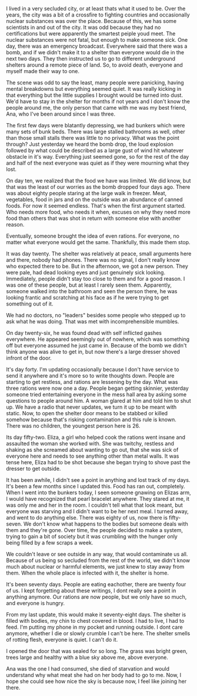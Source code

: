 I lived in a very secluded city, or at least thats what it used to be. Over the years, the city was a bit of a crossfire to fighting countries and occasionally nuclear substances was over the place. Because of this, we has some scientists in and out of the city. It was odd because they had no certifications but were apparently the smartest peiple youd meet. The nuclear substances were not fatal, but enough to make someone sick.
One day, there was an emergency broadcast. Everywhere said that there was a bomb, and if we didn't make it to a shelter than everyone would die in the next two days. They then instructed us to go to different underground shelters around a remote piece of land. So, to avoid death, everyone and myself made their way to one.

The scene was odd to say the least, many people were panicking, having mental breakdowns but everything seemed quiet. It was really kicking in that everything but the little supplies I brought would be turned into dust. We'd have to stay in the shelter for months if not years and I don't know the people around me, the only person that came with me was my best friend, Ana, who I've been around since I was three.

The first few days were blatantly depressing, we had bunkers which were many sets of bunk beds. There was large stalled bathrooms as well, other than those small stalls there was little to no privacy. What was the point through? Just yesterday we heard the bomb drop, the loud explosion followed by what could be described as a large gust of wind hit whatever obstacle in it's way.
Everything just seemed gone, so for the rest of the day and half of the next everyone was quiet as if they were mourning what they lost.

On day ten, we realized that the food we have was limited. We did know, but that was the least of our worries as the bomb dropped four days ago. There was about eighty people staring at the large walk in freezer. Meat, vegetables, food in jars and on the outside was an abundance of canned foods. For now it seemed endless. 
That's when the first argument started. Who needs more food, who needs it when, excuses on why they need more food than others that was shot in return with someone else with another reason. 

Eventually, someone brought the idea of even rations. For everyone, no matter what everyone would get the same. Thankfully, this made them stop.

It was day twenty. The shelter was relatively at peace, small arguments here and there, nobody had phones. There was no signal, I don't really know who expected there to be. But in the afternoon, we got a new person.
They were pale, had dead looking eyes and just genuinely sick looking.
Immediately, people didn't stay too close to them and for a good reason. I was one of these people, but at least I rarely seen them. Apparently, someone walked into the bathroom and seen the person there, he was looking frantic and scratching at his face as if he were trying to get something out of it.

We had no doctors, no "leaders" besides some people who stepped up to ask what he was doing. That was met with incomprehensible mumbles.

On day twenty-six, he was found dead with self inflicted gashes everywhere. He appeared seemingly out of nowhere, which was something off but everyone assumed he just came in. Because of the bomb we didn't think anyone was alive to get in, but now there's a large dresser shoved infront of the door. 

It's day forty. I'm updating occasionally because I don't have service to send it anywhere and it's more so to write thoughts down. People are starting to get restless, and rations are lessening by the day. What was three rations were now one a day.
People began getting skinnier, yesterday someone tried entertaining everyone in the mess hall area by asking some questions to people around him. A woman glared at him and told him to shut up. 
We have a radio that never updates, we turn it up to be meant with static. Now, to open the shelter door means to be stabbed or killed somehow because that's risking contamination and this rule is known. 
There was no children, the youngest person here is 26. 


Its day fifty-two. Eliza, a girl who helped cook the rations went insane and assaulted the woman she worked with. She was twitchy, restless and shaking as she screamed about wanting to go out, that she was sick of everyone here and needs to see anything other than metal walls.
It was tense here, Eliza had to be shot because she began trying to shove past the dresser to get outside.

It has been awhile, I didn't see a point in anything and lost track of my days. It's been a few months since I updated this. Food has ran out, completely. When I went into the bunkers today, I seen someone gnawing on Elizas arm, I would have recognized that pearl bracelet anywhere. 
They stared at me, it was only me and her in the room. I couldn't tell what that look meant, but everyone was starving and I didn't want to be her next meal. I turned away, and went to do anything else.
There was eighty of us, now there is fifty-seven. We don't know what happens to the bodies but someone deals with them and they're gone. 
Over time, the people decided to make a system, trying to gain a bit of society but it was crumbling with the hunger only being filled by a few scraps a week. 

We couldn't leave or see outside in any way, that would contaminate us all. Because of us being so secluded from the rest of the world, we didn't know much about nuclear or harmful elements, we just knew to stay away from them. When the whole place is infected with it, the shelter is home.

It's been seventy days. People are eating eachother, there are twenty four of us. I kept forgetting about these writings, I dont really see a point in anything anymore. Our rations are now people, but we only have so much, and everyone is hungry. 


From my last update, this would make it seventy-eight days. The shelter is filled with bodies, my chin to chest covered in blood. I had to live, I had to feed. I'm putting my phone in my pocket and running outside. I dont care anymore, whether I die or slowly crumble I can't be here. The shelter smells of rotting flesh, everyone is quiet. I can't do it.




I opened the door that was sealed for so long. The grass was bright green, trees large and healthy with a blue sky above me, above everyone.

Ana was the one I had consumed, she died of starvation and would understand why what meat she had on her body had to go to me. Now, I hope she could see how nice the sky is because now, I feel like joining her there.